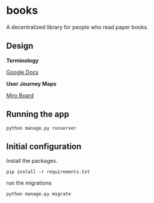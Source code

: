 # books
A decentralized library for people who read paper books. 


## Design
**Terminology** 

[Google Docs](https://docs.google.com/document/d/1ssaj2CkgFQaVrCOrfS8u3M1pvwVOmoWc0Q1YL0BjzgE/edit?usp=sharing)


**User Journey Maps**

[Miro Board](https://miro.com/app/board/o9J_lMm2Kd8=/)


## Running the app

```
python manage.py runserver
```

## Initial configuration 

Install the packages.

```
pip install -r requirements.txt
```

run the migrations
```
python manage.py migrate
```


